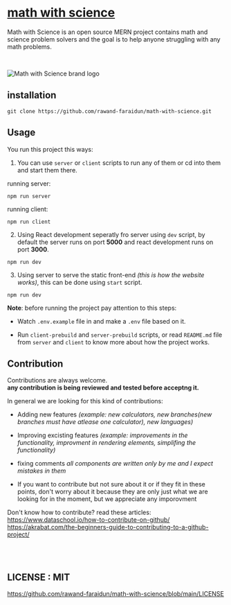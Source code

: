 # [math with science](https://www.mathwithscience.com/)
Math with Science is an open source MERN project contains math and science problem solvers and the goal is to help anyone struggling with any math problems.	

<br />

![Math with Science brand logo](https://i.ibb.co/g6b0z0B/math-with-science-brand-01.jpg)

## installation
```git
git clone https://github.com/rawand-faraidun/math-with-science.git
```

## Usage
You run this project this ways:

1. You can use `server` or `client` scripts to run any of them or cd into them and start them there.

running server: 
```npm
npm run server
```

running client: 
```npm
npm run client
```

2. Using React development seperatly fro server using `dev` script, by default the server runs on port **5000** and react development runs on port **3000**.
```npm
npm run dev
```

3. Using server to serve the static front-end *(this is how the website works)*, this can be done using `start` script.
```npm
npm run dev
```


**Note**: before running the project pay attention to this steps:

* Watch `.env.example` file in and make a `.env` file based on it.

* Run `client-prebuild` and `server-prebuild` scripts, or read `README.md` file from `server` and `client` to know more about how the project works.

## Contribution
Contributions are always welcome.  
**any contribution is being reviewed and tested before acceptng it.**

In general we are looking for this kind of contributions:

* Adding new features *(example: new calculators, new branches(new branches must have atlease one calculator), new languages)*

* Improving excisting features *(example: improvements in the functionality, improvment in rendering elements, simplifing the functionality)*

* fixing comments *all components are written only by me and I expect mistakes in them*

* If you want to contribute but not sure about it or if they fit in these points, don't worry about it because they are only just what we are looking for in the moment, but we appreciate any imporovment

Don't know how to contribute? read these articles: <br />
https://www.dataschool.io/how-to-contribute-on-github/ <br />
https://akrabat.com/the-beginners-guide-to-contributing-to-a-github-project/

<br /><br />
## LICENSE : MIT
https://github.com/rawand-faraidun/math-with-science/blob/main/LICENSE
